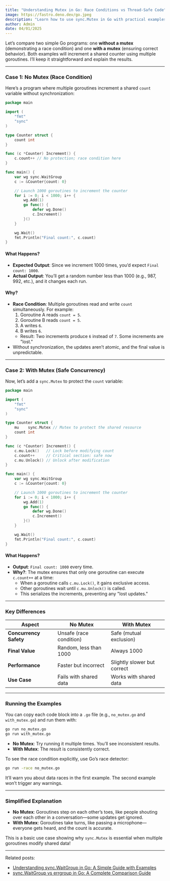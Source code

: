 ```yaml
---
title: "Understanding Mutex in Go: Race Conditions vs Thread-Safe Code"
image: https://fastro.deno.dev/go.jpeg
description: "Learn how to use sync.Mutex in Go with practical examples. Compare code with and without mutex to understand race conditions and thread safety in concurrent programming."
author: Admin
date: 04/01/2025
---
```


Let’s compare two simple Go programs: one **without a mutex** (demonstrating a
race condition) and one **with a mutex** (ensuring correct behavior). Both
examples will increment a shared counter using multiple goroutines. I’ll keep it
straightforward and explain the results.

---

### Case 1: No Mutex (Race Condition)

Here’s a program where multiple goroutines increment a shared `count` variable
without synchronization:

```go
package main

import (
    "fmt"
    "sync"
)

type Counter struct {
    count int
}

func (c *Counter) Increment() {
    c.count++ // No protection; race condition here
}

func main() {
    var wg sync.WaitGroup
    c := &Counter{count: 0}

    // Launch 1000 goroutines to increment the counter
    for i := 0; i < 1000; i++ {
        wg.Add(1)
        go func() {
            defer wg.Done()
            c.Increment()
        }()
    }

    wg.Wait()
    fmt.Println("Final count:", c.count)
}
```

#### What Happens?

- **Expected Output**: Since we increment 1000 times, you’d expect
  `Final count: 1000`.
- **Actual Output**: You’ll get a random number less than 1000 (e.g., 987, 992,
  etc.), and it changes each run.

#### Why?

- **Race Condition**: Multiple goroutines read and write `count` simultaneously.
  For example:
  1. Goroutine A reads `count = 5`.
  2. Goroutine B reads `count = 5`.
  3. A writes `6`.
  4. B writes `6`.
  - Result: Two increments produce `6` instead of `7`. Some increments are
    "lost."
- Without synchronization, the updates aren’t atomic, and the final value is
  unpredictable.

---

### Case 2: With Mutex (Safe Concurrency)

Now, let’s add a `sync.Mutex` to protect the `count` variable:

```go
package main

import (
    "fmt"
    "sync"
)

type Counter struct {
    mu    sync.Mutex // Mutex to protect the shared resource
    count int
}

func (c *Counter) Increment() {
    c.mu.Lock()   // Lock before modifying count
    c.count++     // Critical section: safe now
    c.mu.Unlock() // Unlock after modification
}

func main() {
    var wg sync.WaitGroup
    c := &Counter{count: 0}

    // Launch 1000 goroutines to increment the counter
    for i := 0; i < 1000; i++ {
        wg.Add(1)
        go func() {
            defer wg.Done()
            c.Increment()
        }()
    }

    wg.Wait()
    fmt.Println("Final count:", c.count)
}
```

#### What Happens?

- **Output**: `Final count: 1000` every time.
- **Why?**: The mutex ensures that only one goroutine can execute `c.count++` at
  a time:
  - When a goroutine calls `c.mu.Lock()`, it gains exclusive access.
  - Other goroutines wait until `c.mu.Unlock()` is called.
  - This serializes the increments, preventing any "lost updates."

---

### Key Differences

| Aspect                 | No Mutex                | With Mutex                  |
| ---------------------- | ----------------------- | --------------------------- |
| **Concurrency Safety** | Unsafe (race condition) | Safe (mutual exclusion)     |
| **Final Value**        | Random, less than 1000  | Always 1000                 |
| **Performance**        | Faster but incorrect    | Slightly slower but correct |
| **Use Case**           | Fails with shared data  | Works with shared data      |

---

### Running the Examples

You can copy each code block into a `.go` file (e.g., `no_mutex.go` and
`with_mutex.go`) and run them with:

```bash
go run no_mutex.go
go run with_mutex.go
```

- **No Mutex**: Try running it multiple times. You’ll see inconsistent results.
- **With Mutex**: The result is consistently correct.

To see the race condition explicitly, use Go’s race detector:

```bash
go run -race no_mutex.go
```

It’ll warn you about data races in the first example. The second example won’t
trigger any warnings.

---

### Simplified Explanation

- **No Mutex**: Goroutines step on each other’s toes, like people shouting over
  each other in a conversation—some updates get ignored.
- **With Mutex**: Goroutines take turns, like passing a microphone—everyone gets
  heard, and the count is accurate.

This is a basic use case showing why `sync.Mutex` is essential when multiple
goroutines modify shared data!

---

Related posts:

- [Understanding sync.WaitGroup in Go: A Simple Guide with Examples](/blog/waitgroup)
- [sync.WaitGroup vs errgroup in Go: A Complete Comparison Guide](/blog/errgroup)
